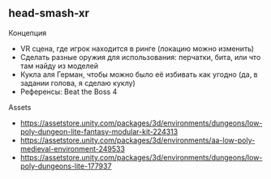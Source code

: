 ## head-smash-xr

Концепция
- VR сцена, где игрок находится в ринге (локацию можно изменить)
- Сделать разные оружия для использования: перчатки, бита, или что там найду из моделей
- Кукла аля Герман, чтобы можно было её избивать как угодно (да, в задании голова, я сделаю куклу)
- Референсы: Beat the Boss 4

Assets
- https://assetstore.unity.com/packages/3d/environments/dungeons/low-poly-dungeon-lite-fantasy-modular-kit-224313
- https://assetstore.unity.com/packages/3d/environments/aa-low-poly-medieval-environment-249533
- https://assetstore.unity.com/packages/3d/environments/dungeons/low-poly-dungeons-lite-177937
